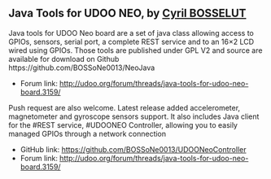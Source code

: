 <h2>Java Tools for UDOO NEO, by <a href="http://udoo.org/forum/members/cyril-bosselut.37673/" target="_blank">Cyril BOSSELUT</a></h2>
Java tools for UDOO Neo board are a set of java class allowing access to GPIOs, sensors, serial port, a complete REST service and to an 16×2 LCD wired using GPIOs.
Those tools are published under GPL V2 and source are available for download on Github https://github.com/BOSSoNe0013/NeoJava
<ul><li>Forum link: <a href="http://udoo.org/forum/threads/java-tools-for-udoo-neo-board.3159/" target="_blank">http://udoo.org/forum/threads/java-tools-for-udoo-neo-board.3159/</a></li></ul>
Push request are also welcome.
Latest release added accelerometer, magnetometer and gyroscope sensors support.
It also includes Java‬ client for the ‪#‎REST‬ service, ‪#‎UDOONEO‬ Controller, allowing you to easily managed GPIOs through a network connection
<ul><li>GitHub link: <a href="https://github.com/BOSSoNe0013/UDOONeoController" target="_blank">https://github.com/BOSSoNe0013/UDOONeoController</a></li>
<li>Forum link: <a href="http://udoo.org/forum/threads/java-tools-for-udoo-neo-board.3159/" target="_blank">http://udoo.org/forum/threads/java-tools-for-udoo-neo-board.3159/</a></li></ul>
